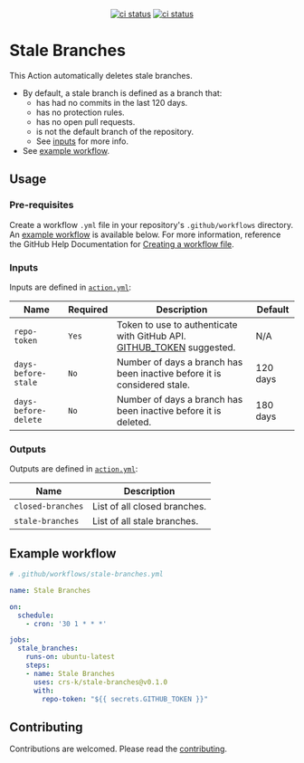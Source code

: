 <p align="center">
  <a href="https://github.com/crs-k/stale-branches/actions"><img alt="ci status" src="https://github.com/crs-k/stale-branches/actions/workflows/ci.yml/badge.svg"></a>
  <a href="https://github.com/crs-k/stale-branches/actions"><img alt="ci status" src="https://github.com/crs-k/stale-branches/actions/workflows/codeql-analysis.yml/badge.svg"></a>
</p>

# Stale Branches

This Action automatically deletes stale branches.

* By default, a stale branch is defined as a branch that:
  * has had no commits in the last 120 days.
  * has no protection rules.
  * has no open pull requests.
  * is not the default branch of the repository. 
  * See [inputs](https://github.com/crs-k/stale-branches#inputs) for more info.
* See [example workflow](https://github.com/crs-k/stale-branches#example-workflow).

## Usage

### Pre-requisites
Create a workflow `.yml` file in your repository's `.github/workflows` directory. An [example workflow](#example-workflow) is available below. For more information, reference the GitHub Help Documentation for [Creating a workflow file](https://help.github.com/en/articles/configuring-a-workflow#creating-a-workflow-file).

### Inputs
Inputs are defined in [`action.yml`](action.yml):

| Name | Required | Description | Default |
| ---- | -------- | ----------- | ------- |
| `repo-token` | `Yes`| Token to use to authenticate with GitHub API. [GITHUB_TOKEN](https://docs.github.com/en/actions/security-guides/automatic-token-authentication#about-the-github_token-secret) suggested. | N/A |
| `days-before-stale` | `No` | Number of days a branch has been inactive before it is considered stale. | 120 days |
| `days-before-delete` | `No` | Number of days a branch has been inactive before it is deleted. | 180 days |

### Outputs
Outputs are defined in [`action.yml`](action.yml):

| Name | Description |
| ---- | ----------- |
| `closed-branches` | List of all closed branches. |
| `stale-branches` | List of all stale branches. |

## Example workflow

```yaml
# .github/workflows/stale-branches.yml

name: Stale Branches

on:
  schedule:
    - cron: '30 1 * * *'

jobs:
  stale_branches:
    runs-on: ubuntu-latest
    steps:
    - name: Stale Branches
      uses: crs-k/stale-branches@v0.1.0
      with:
        repo-token: "${{ secrets.GITHUB_TOKEN }}"
```

## Contributing
Contributions are welcomed. Please read the [contributing](https://github.com/crs-k/stale-branches/blob/main/CONTRIBUTING.md).
